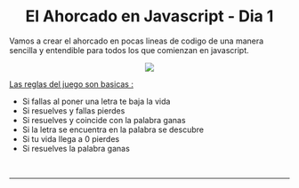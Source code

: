 # <div align="center">El Ahorcado en Javascript - Dia 1 </div>  

Vamos a crear el ahorcado en pocas lineas de codigo de una manera sencilla y entendible para todos los que comienzan en javascript.  
  

<div align="center">
<img src="https://cdn.discordapp.com/attachments/960933422363209800/1003982300117225672/pika-2022-08-02T11_07_00.050Z.png" align="center" height="" width="" />
</div>  
  

<ins>Las reglas del juego son basicas :
</ins>  
  

- Si fallas al poner una letra te baja la vida 
- Si resuelves y fallas pierdes
- Si resuelves y coincide con la palabra ganas 
- Si la letra se encuentra en la palabra se descubre
- Si tu vida llega a 0 pierdes
- Si resuelves la palabra ganas

<br />

----

